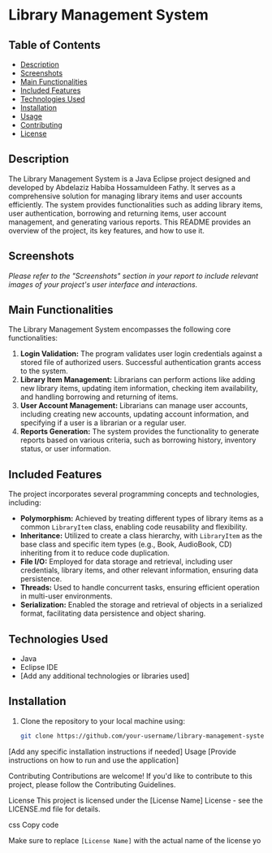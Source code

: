 # Library Management System

## Table of Contents
- [Description](#description)
- [Screenshots](#screenshots)
- [Main Functionalities](#main-functionalities)
- [Included Features](#included-features)
- [Technologies Used](#technologies-used)
- [Installation](#installation)
- [Usage](#usage)
- [Contributing](#contributing)
- [License](#license)

## Description
The Library Management System is a Java Eclipse project designed and developed by Abdelaziz Habiba Hossamuldeen Fathy. It serves as a comprehensive solution for managing library items and user accounts efficiently. The system provides functionalities such as adding library items, user authentication, borrowing and returning items, user account management, and generating various reports. This README provides an overview of the project, its key features, and how to use it.

## Screenshots
*Please refer to the "Screenshots" section in your report to include relevant images of your project's user interface and interactions.*

## Main Functionalities
The Library Management System encompasses the following core functionalities:
1. **Login Validation:** The program validates user login credentials against a stored file of authorized users. Successful authentication grants access to the system.
2. **Library Item Management:** Librarians can perform actions like adding new library items, updating item information, checking item availability, and handling borrowing and returning of items.
3. **User Account Management:** Librarians can manage user accounts, including creating new accounts, updating account information, and specifying if a user is a librarian or a regular user.
4. **Reports Generation:** The system provides the functionality to generate reports based on various criteria, such as borrowing history, inventory status, or user information.

## Included Features
The project incorporates several programming concepts and technologies, including:
- **Polymorphism:** Achieved by treating different types of library items as a common `LibraryItem` class, enabling code reusability and flexibility.
- **Inheritance:** Utilized to create a class hierarchy, with `LibraryItem` as the base class and specific item types (e.g., Book, AudioBook, CD) inheriting from it to reduce code duplication.
- **File I/O:** Employed for data storage and retrieval, including user credentials, library items, and other relevant information, ensuring data persistence.
- **Threads:** Used to handle concurrent tasks, ensuring efficient operation in multi-user environments.
- **Serialization:** Enabled the storage and retrieval of objects in a serialized format, facilitating data persistence and object sharing.

## Technologies Used
- Java
- Eclipse IDE
- [Add any additional technologies or libraries used]

## Installation
1. Clone the repository to your local machine using:
   ```bash
   git clone https://github.com/your-username/library-management-system.git
[Add any specific installation instructions if needed]
Usage
[Provide instructions on how to run and use the application]

Contributing
Contributions are welcome! If you'd like to contribute to this project, please follow the Contributing Guidelines.

License
This project is licensed under the [License Name] License - see the LICENSE.md file for details.

css
Copy code

Make sure to replace `[License Name]` with the actual name of the license yo
